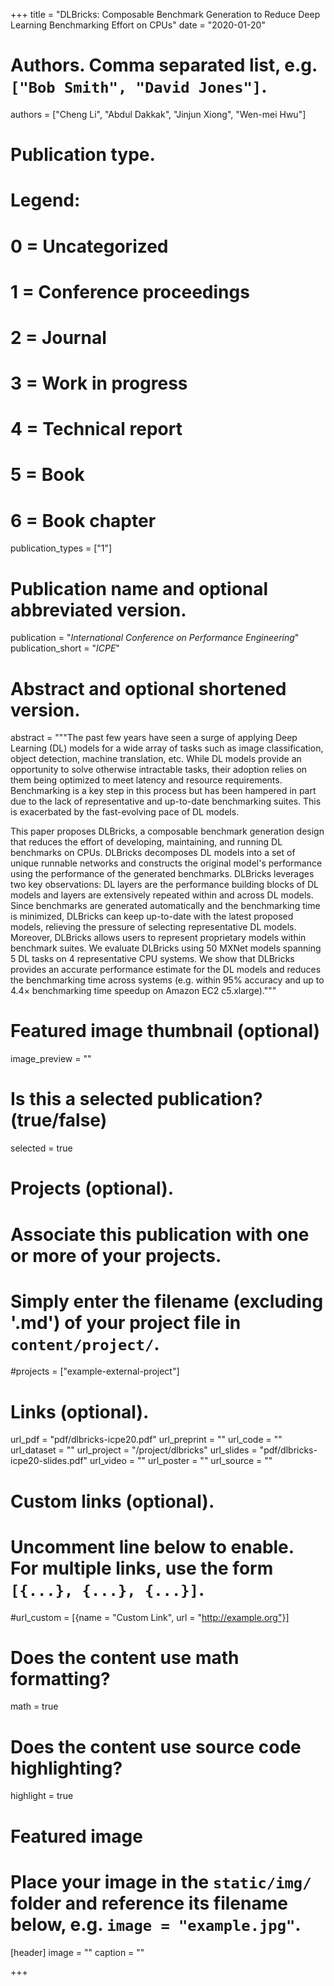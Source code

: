 +++
title = "DLBricks: Composable Benchmark Generation to Reduce Deep Learning Benchmarking Effort on CPUs"
date = "2020-01-20"

# Authors. Comma separated list, e.g. `["Bob Smith", "David Jones"]`.
authors = ["Cheng Li", "Abdul Dakkak", "Jinjun Xiong", "Wen-mei Hwu"]

# Publication type.
# Legend:
# 0 = Uncategorized
# 1 = Conference proceedings
# 2 = Journal
# 3 = Work in progress
# 4 = Technical report
# 5 = Book
# 6 = Book chapter
publication_types = ["1"]

# Publication name and optional abbreviated version.
publication = "*International Conference on Performance Engineering*"
publication_short = "*ICPE*"

# Abstract and optional shortened version.
abstract = """The past few years have seen a surge of applying Deep Learning (DL) models for a wide array of tasks such as image classification, object detection, machine translation, etc. While DL models provide an opportunity to solve otherwise intractable tasks, their adoption relies on them being optimized to meet latency and resource requirements. Benchmarking is a key step in this process but has been hampered in part due to the lack of representative and up-to-date benchmarking suites. This is exacerbated by the fast-evolving pace of DL models.

This paper proposes DLBricks, a composable benchmark generation design that reduces the effort of developing, maintaining, and running DL benchmarks on CPUs. DLBricks decomposes DL models into a set of unique runnable networks and constructs the original model's performance using the performance of the generated benchmarks. DLBricks leverages two key observations: DL layers are the performance building blocks of DL models and layers are extensively repeated within and across DL models. Since benchmarks are generated automatically and the benchmarking time is minimized, DLBricks can keep up-to-date with the latest proposed models, relieving the pressure of selecting representative DL models. Moreover, DLBricks allows users to represent proprietary models within benchmark suites. We evaluate DLBricks using 50 MXNet models spanning 5 DL tasks on 4 representative CPU systems. We show that DLBricks provides an accurate performance estimate for the DL models and reduces the benchmarking time across systems (e.g. within 95% accuracy and up to 4.4× benchmarking time speedup on Amazon EC2 c5.xlarge)."""

# Featured image thumbnail (optional)
image_preview = ""

# Is this a selected publication? (true/false)
selected = true

# Projects (optional).
#   Associate this publication with one or more of your projects.
#   Simply enter the filename (excluding '.md') of your project file in `content/project/`.
#projects = ["example-external-project"]

# Links (optional).
url_pdf = "pdf/dlbricks-icpe20.pdf"
url_preprint = ""
url_code = ""
url_dataset = ""
url_project = "/project/dlbricks"
url_slides = "pdf/dlbricks-icpe20-slides.pdf"
url_video = ""
url_poster = ""
url_source = ""

# Custom links (optional).
#   Uncomment line below to enable. For multiple links, use the form `[{...}, {...}, {...}]`.
#url_custom = [{name = "Custom Link", url = "http://example.org"}]

# Does the content use math formatting?
math = true

# Does the content use source code highlighting?
highlight = true

# Featured image
# Place your image in the `static/img/` folder and reference its filename below, e.g. `image = "example.jpg"`.
[header]
image = ""
caption = ""

+++
